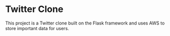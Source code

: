 # Twitter Clone 
This project is a Twitter clone built on the Flask framework and uses AWS to store important data for users. 
